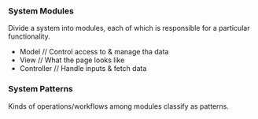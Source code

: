 ### System Modules
Divide a system into modules, each of which is responsible for a particular functionality.
    
* Model // Control access to & manage tha data
* View // What the page looks like
* Controller // Handle inputs & fetch data
     
### System Patterns
Kinds of operations/workflows among modules classify as patterns.
    
    
    